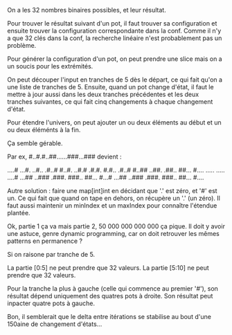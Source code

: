 On a les 32 nombres binaires possibles, et leur résultat.

Pour trouver le résultat suivant d'un pot, il faut trouver sa
configuration et ensuite trouver la configuration correspondante
dans la conf. Comme il n'y a que 32 clés dans la conf, la recherche
linéaire n'est probablement pas un problème.

Pour générer la configuration d'un pot, on peut prendre une slice mais on a un soucis pour les extrémités.

On peut découper l'input en tranches de 5 dès le départ, ce qui fait qu'on a une liste de tranches de 5. Ensuite, quand un pot change d'état, il faut le mettre à jour aussi dans les deux tranches précédentes et les deux tranches suivantes, ce qui fait cinq changements à chaque changement d'état.

Pour étendre l'univers, on peut ajouter un ou deux éléments au début et un ou deux éléménts à la fin.

Ça semble gérable.

Par ex, #..#.#..##......###...### devient :

....#
...#.
..#..
.#..#
#..#.
..#.#
.#.#.
#.#..
.#..#
#..##
..##.
.##..
##...
#....
.....
.....
....#
...##
..###
.###.
###..
##...
#...#
...##
..###
.###.
###..
##...
#....

Autre solution : faire une map[int]int en décidant que '.' est zéro, et '#' est
un.  Ce qui fait que quand on tape en dehors, on récupère un '.' (un zéro). Il
faut aussi maintenir un minIndex et un maxIndex pour connaître l'étendue
plantée.

Ok, partie 1 ça va mais partie 2, 50 000 000 000 000 ça pique. Il doit y avoir
une astuce, genre dynamic programming, car on doit retrouver les mêmes patterns
en permanence ?

Si on raisone par tranche de 5.

La partie [0:5] ne peut prendre que 32 valeurs. La partie [5:10] ne peut
prendre que 32 valeurs.

Pour la tranche la plus à gauche (celle qui commence au premier '#'), son
résultat dépend uniquement des quatres pots à droite. Son résultat peut
inpacter quatre pots à gauche.

Bon, il semblerait que le delta entre itérations se stabilise au bout d'une
150aine de changement d'états...
